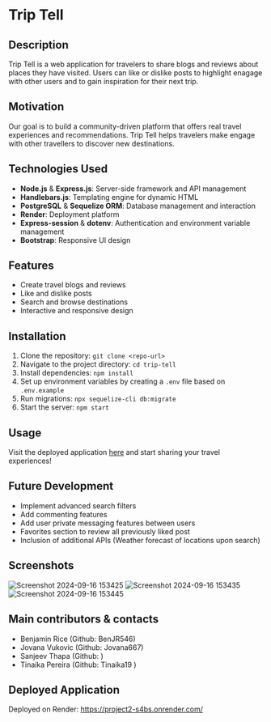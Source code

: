 # Trip Tell

## Description

Trip Tell is a web application for travelers to share blogs and reviews about places they have visited. Users can like or dislike posts to highlight enagage with other users and to gain inspiration for their next trip.

## Motivation

Our goal is to build a community-driven platform that offers real travel experiences and recommendations. Trip Tell helps travelers make engage with other travellers to discover new destinations.

## Technologies Used

- **Node.js** & **Express.js**: Server-side framework and API management
- **Handlebars.js**: Templating engine for dynamic HTML
- **PostgreSQL** & **Sequelize ORM**: Database management and interaction
- **Render**: Deployment platform
- **Express-session** & **dotenv**: Authentication and environment variable management
- **Bootstrap**: Responsive UI design

## Features

- Create travel blogs and reviews
- Like and dislike posts
- Search and browse destinations
- Interactive and responsive design

## Installation

1. Clone the repository: `git clone <repo-url>`
2. Navigate to the project directory: `cd trip-tell`
3. Install dependencies: `npm install`
4. Set up environment variables by creating a `.env` file based on `.env.example`
5. Run migrations: `npx sequelize-cli db:migrate`
6. Start the server: `npm start`

## Usage

Visit the deployed application [here](https://project2-s4bs.onrender.com/) and start sharing your travel experiences!

## Future Development

- Implement advanced search filters
- Add commenting features
- Add user private messaging features between users
- Favorites section to review all previously liked post
- Inclusion of additional APIs (Weather forecast of locations upon search)

## Screenshots

![Screenshot 2024-09-16 153425](https://github.com/user-attachments/assets/a518117a-7cba-4be4-9cd3-58436f393fb6)
![Screenshot 2024-09-16 153435](https://github.com/user-attachments/assets/656ca271-83c8-41b6-b2fc-738f4dfbf1ba)
![Screenshot 2024-09-16 153445](https://github.com/user-attachments/assets/6162553e-0f5e-4c34-abb8-df0e459a90fd)

## Main contributors & contacts

- Benjamin Rice (Github: BenJR546)
- Jovana Vukovic (Github: Jovana667)
- Sanjeev Thapa (Github: )
- Tinaika Pereira (Github: Tinaika19 )

## Deployed Application

Deployed on Render: https://project2-s4bs.onrender.com/
